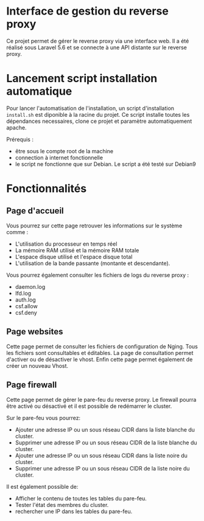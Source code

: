 # Interface de gestion du reverse proxy

Ce projet permet de gérer le reverse proxy via une interface web. Il a été réalisé sous Laravel 5.6 et se connecte à une API distante sur le reverse proxy.

# Lancement script installation automatique
Pour lancer l'automatisation de l'installation, un script d'installation `install.sh` est diponible à la racine du projet.
Ce script installe toutes les dépendances necessaires, clone ce projet et paramètre automatiquement apache.

Prérequis :

* être sous le compte root de la machine
* connection à internet fonctionnelle
* le script ne fonctionne que sur Debian. Le script a été testé sur Debian9

# Fonctionnalités

## Page d'accueil

Vous pourrez sur cette page retrouver les informations sur le système comme :
* L'utilisation du processeur en temps réel
* La mémoire RAM utilisé et la mémoire RAM totale 
* L'espace disque utilisé et l'espace disque total
* L'utilisation de la bande passante (montante et descendante).

Vous pourrez également consulter les fichiers de logs du reverse proxy :
* daemon.log
* lfd.log
* auth.log
* csf.allow
* csf.deny

## Page websites
Cette page permet de consulter les fichiers de configuration de Nging. Tous les fichiers sont consultables et éditables.
La page de consultation permet d'activer ou de désactiver le vhost.
Enfin cette page permet également de créer un nouveau Vhost.

## Page firewall

Cette page permet de gérer le pare-feu du reverse proxy. Le firewall pourra être activé ou désactivé et il est possible de redémarrer le cluster.

Sur le pare-feu vous pourrez:
* Ajouter une adresse IP ou un sous réseau CIDR dans la liste blanche du cluster.
* Supprimer une adresse IP ou un sous réseau CIDR de la liste blanche du cluster.
* Ajouter une adresse IP ou un sous réseau CIDR dans la liste noire du cluster.
* Supprimer une adresse IP ou un sous réseau CIDR de la liste noire du cluster.

Il est également possible de:
* Afficher le contenu de toutes les tables du pare-feu.
* Tester l'état des membres du cluster.
* rechercher une IP dans les tables du pare-feu.
